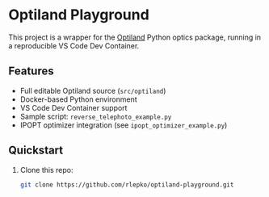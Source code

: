 # Optiland Playground

This project is a wrapper for the [Optiland](https://github.com/HarrisonKramer/optiland) Python optics package, running in a reproducible VS Code Dev Container.

## Features

- Full editable Optiland source (`src/optiland`)
- Docker-based Python environment
- VS Code Dev Container support
- Sample script: `reverse_telephoto_example.py`
- IPOPT optimizer integration (see `ipopt_optimizer_example.py`)

## Quickstart

1. Clone this repo:
   ```bash
   git clone https://github.com/rlepko/optiland-playground.git
